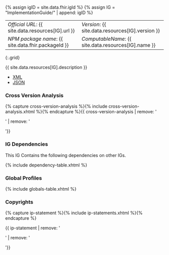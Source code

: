 {% assign igID  = site.data.fhir.igId  %}
{% assign IG =  "ImplementationGuide/" | append: igID %}

|||
|---|---|
|*Official URL*: {{ site.data.resources[IG].url }}|*Version*: {{ site.data.resources[IG].version }}|
|*NPM package name*: {{ site.data.fhir.packageId }}|*ComputableName*: {{ site.data.resources[IG].name }}|
{:.grid}

{{ site.data.resources[IG].description }}

- [XML](ImplementationGuide-{{igID}}.xml)
- [JSON](ImplementationGuide-{{igID}}.json)

### Cross Version Analysis

{% capture cross-version-analysis %}{% include cross-version-analysis.xhtml %}{% endcapture %}{{ cross-version-analysis | remove: '<p>' | remove: '</p>'}}

### IG Dependencies

This IG Contains the following dependencies on other IGs.

{% include dependency-table.xhtml %}

### Global Profiles

{% include globals-table.xhtml %}

### Copyrights

{% capture ip-statement %}{% include ip-statements.xhtml %}{% endcapture %}

{{ ip-statement | remove: '<p>' | remove: '</p>'}}